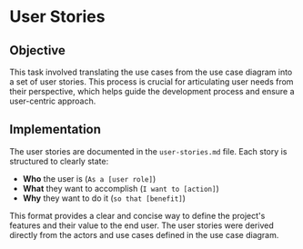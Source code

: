 # User Stories

## Objective
This task involved translating the use cases from the use case diagram into a set of user stories. This process is crucial for articulating user needs from their perspective, which helps guide the development process and ensure a user-centric approach.

## Implementation
The user stories are documented in the `user-stories.md` file. Each story is structured to clearly state:
- **Who** the user is (`As a [user role]`)
- **What** they want to accomplish (`I want to [action]`)
- **Why** they want to do it (`so that [benefit]`)

This format provides a clear and concise way to define the project's features and their value to the end user. The user stories were derived directly from the actors and use cases defined in the use case diagram.
